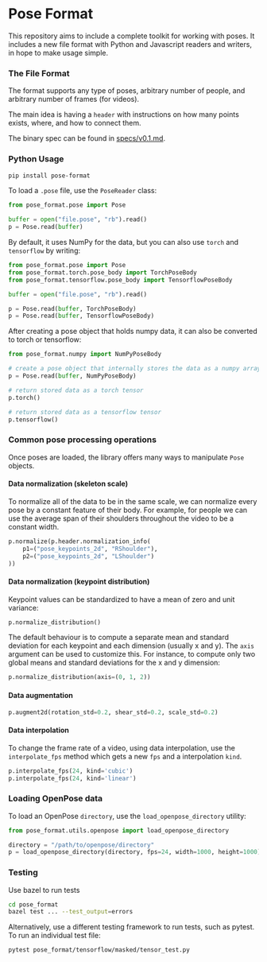 # Pose Format

This repository aims to include a complete toolkit for working with poses. 
It includes a new file format with Python and Javascript readers and writers, in hope to make usage simple.

### The File Format
The format supports any type of poses, arbitrary number of people, and arbitrary number of frames (for videos).

The main idea is having a `header` with instructions on how many points exists, where, and how to connect them.

The binary spec can be found in [specs/v0.1.md](specs/v0.1.md).

### Python Usage
```bash
pip install pose-format
```

To load a `.pose` file, use the `PoseReader` class:
```python
from pose_format.pose import Pose

buffer = open("file.pose", "rb").read()
p = Pose.read(buffer)
```
By default, it uses NumPy for the data, but you can also use `torch` and `tensorflow` by writing:
```python
from pose_format.pose import Pose
from pose_format.torch.pose_body import TorchPoseBody
from pose_format.tensorflow.pose_body import TensorflowPoseBody

buffer = open("file.pose", "rb").read()

p = Pose.read(buffer, TorchPoseBody)
p = Pose.read(buffer, TensorflowPoseBody)
```

After creating a pose object that holds numpy data, it can also be converted to torch or tensorflow:
```python
from pose_format.numpy import NumPyPoseBody

# create a pose object that internally stores the data as a numpy array
p = Pose.read(buffer, NumPyPoseBody)

# return stored data as a torch tensor
p.torch()

# return stored data as a tensorflow tensor
p.tensorflow()
```

### Common pose processing operations

Once poses are loaded, the library offers many ways to manipulate `Pose` objects.

#### Data normalization (skeleton scale)
To normalize all of the data to be in the same scale, we can normalize every pose by a constant feature of their body.
For example, for people we can use the average span of their shoulders throughout the video to be a constant width.
```python
p.normalize(p.header.normalization_info(
    p1=("pose_keypoints_2d", "RShoulder"),
    p2=("pose_keypoints_2d", "LShoulder")
))
```

#### Data normalization (keypoint distribution)
Keypoint values can be standardized to have a mean of zero and unit variance:
```python
p.normalize_distribution()
```

The default behaviour is to compute a separate mean and standard deviation for each keypoint and each dimension (usually x and y).
The `axis` argument can be used to customize this. For instance, to compute only two global means and standard deviations for the
x and y dimension:

```python
p.normalize_distribution(axis=(0, 1, 2))
```

#### Data augmentation
```python
p.augment2d(rotation_std=0.2, shear_std=0.2, scale_std=0.2)
```

#### Data interpolation
To change the frame rate of a video, using data interpolation, use the `interpolate_fps` method which gets a new `fps` and a interpolation `kind`.
```python
p.interpolate_fps(24, kind='cubic')
p.interpolate_fps(24, kind='linear')
```

### Loading OpenPose data

To load an OpenPose `directory`, use the `load_openpose_directory` utility:
```python
from pose_format.utils.openpose import load_openpose_directory

directory = "/path/to/openpose/directory"
p = load_openpose_directory(directory, fps=24, width=1000, height=1000)
```

### Testing
Use bazel to run tests
```sh
cd pose_format
bazel test ... --test_output=errors
```

Alternatively, use a different testing framework to run tests, such as pytest. To run an individual
test file:
```sh
pytest pose_format/tensorflow/masked/tensor_test.py
```

